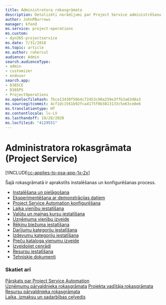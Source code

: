 ```yaml
---
title: Administratora rokasgrāmata
description: Detalizēti norādījumi par Project Service administrēšanu
author: JohnPBurrows
manager: kfend
ms.service: project-operations
ms.custom:
- dyn365-projectservice
ms.date: 7/31/2018
ms.topic: article
ms.author: ruhercul
audience: Admin
search.audienceType:
- admin
- customizer
- enduser
search.app:
- D365CE
- D365PS
- ProjectOperations
ms.openlocfilehash: 7bce13430f56b4c72453c90a259e3ffb3a63d8a3
ms.sourcegitcommit: 4cf1dc1561b92fca4175f0b3813133c5e63ce8e6
ms.translationtype: HT
ms.contentlocale: lv-LV
ms.lasthandoff: 10/28/2020
ms.locfileid: "4129551"
---
```

# <a name="administrator-guide-project-service"></a>Administratora rokasgrāmata (Project Service)

[!INCLUDE[cc-applies-to-psa-app-1x-2x](../includes/cc-applies-to-psa-app-1x-2x.md)]

Šajā rokasgrāmatā ir aprakstīts instalēšanas un konfigurēšanas process.  
  
- [Instalēšana un pielāgošana](install-customize.md)
- [Eksperimentēšana ar demonstrācijas datiem](use-demo-data.md)
- [Project Service Automation konfigurēšana](configure.md)
- [Laika vienību iestatīšana](set-up-time-units.md)
- [Valūtu un maiņas kursu iestatīšana](set-up-currencies-exchange-rates.md)
- [Uzņēmuma vienību izveide](create-organizational-units.md)
- [Rēķinu biežuma iestatīšana](set-up-invoice-frequencies.md)
- [Darījumu kategoriju iestatīšana](configure-transaction-categories.md)
- [Izdevumu kategoriju iestatīšana](configure-expense-categories.md)
- [Preču kataloga vienumu izveide](create-product-catalog-items.md)
- [Izveidojiet cenrādi](create-price-list.md)
- [Resursu iestatīšana](set-up-resources.md)
- [Tehniskie dokumenti](white-papers.md)
  
### <a name="see-also"></a>Skatiet arī  
 [Pārskats par Project Service Automation](../psa/overview.md)    
 [Uzņēmumu pārvaldnieka rokasgrāmata](../psa/account-manager-guide.md) [Projekta vadītāja rokasgrāmata](../psa/project-manager-guide.md)   
 [Resursu pārvaldnieka rokasgrāmata](../psa/resource-manager-guide.md)   
 [Laika, izmaksu un sadarbības ceļvedis](../psa/time-expense-collaboration-guide.md)
